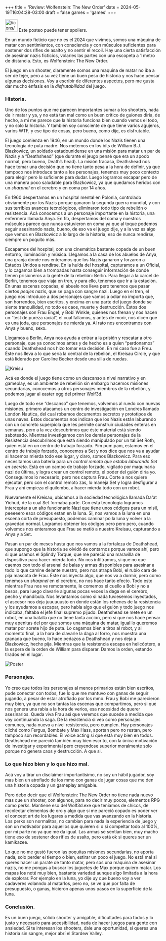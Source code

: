 +++
title = 'Review: Wolfenstein: The New Order'
date = 2024-05-19T16:04:28-03:00
draft = false
games = 'games'
+++
<aside>
<img src="/icons/error_yellow.svg" alt="/icons/error_yellow.svg" width="40px" /> Este posteo puede tener spoilers.

</aside>

En un mundo ficticio que no es el 2024 que vivimos, somos una máquina de matar con sentimientos, con consciencia y con músculos suficientes para sostener dos rifles de asalto y no sentir el recoil. Hay una cierta satisfacción de asesinar nazis ficticios, volarles las partes con una escopeta a 1 metro de distancia. Esto, es Wolfenstein: The New Order.

El juego en un shooter, claramente somos una maquina de matar no iba a ser de tejer, pero a su vez tiene un buen peso de historia y nos hace pensar algunas decisiones. Voy a escribir de diferentes aspectos, pero me gusta dar mucho énfasis en la *disfrutabilidad* del juego.

### Historia.

Uno de los puntos que me parecen importantes sumar a los shooters, nada de ir matar y ya, y no está tan mal como un buen crítico de guiones diría, de hecho, a mi me parece que la historia funciona bien cuando vemos el todo, y no solo la historia. Y también soy consciente de que tiene varios agujeros, varios WTF, y ese tipo de cosas, pero bueno, como dije, es disfrutable.

El juego comienza en 1946, en un mundo donde los Nazis tienen una tecnología de puta madre. Nos metemos en los bits de William B.J. Blazkowicz, un soldado estadounidense en una misión para matar un par de Nazis y a “Deathshead” (que durante el jeugo pensé que era un apodo normal, pero bueno, Death’s head). La misión fracasa, Deathshead nos hace tomar una decisión que no tiene tanto pesa a la hora de definir, ya que tampoco nos introduce tanto a los personajes, tenemos muy poco contexto para elegir pero lo suficiente para dudar. Luego logramos escapar pero de una manera poco saludable para Blazkowicz, ya que quedamos heridos con un *sharpnel* en el cerebro y en coma por 14 años.

En 1960 despertamos en un hospital mental en Polonia, controlado obviamente por los Nazis porque ganaron la segunda guerra mundial, y con sus terribles avances tecnológicos, eliminaron todo tipo de rebelión o resistencia. Acá conocemos a un personaje importante en la historia, una enfermera llamada Anya. En fib, despertamos del coma y nuestros músculos parece que nunca estuvieron en coma ya que al toque podemos seguir asesinando nazis, bueno, de eso va el juego dije, y a la vez es algo que vemos en Blazkowicz a lo largo de la historia, eso de nunca rendirse, siempre un poquito más. 

Escapamos del hospital, con una cinemática bastante copada de un buen entorno, iluminación y música. Llegamos a la casa de los abuelos de Anya, una granja donde nos enteramos que los Nazis ganaron y forzaron a Estados Unidos a rendirse. En la huída del hospital, capturamos a un Oficial, y lo cagamos bien a trompadas hasta conseguir información de donde tienen prisioneros a la gente de la rebelión: Berlín. Para llegar a la carcel de Berlín, tenemos que viaja en tren, y para ello, tenemos que ir a la estación. En unas escenas copadas, el abuelo nos lleva pero tenemos que pasar ciertos *peajes nazis*, que se paga con sangre nazi. Luego en el tren, el juego nos introduce a dos personajes que vamos a odiar no importa que, son horrendos, bien escritos, y encima en una parte del juego donde se siente tranquilidad, no todo es caos, muerte y destrucción. Éstos dos personajes son Frau Engel, y Bobi Winkle, quienes nos frenan y nos hacen un “test de pureza racial”, el cual fallamos, y antes de morir, nos dicen que es una joda, que personajes de mierda ya. Al rato nos encontramos con Anya y bueno, sexo.

Llegamos a Berlín, Anya nos ayuda a entrar a la prisión y rescatar a otro personaje, que ya conocimos antes y de hecho es a quien “perdonamos” cuando Deathshead nos hizo tomar esa decisión. En mi caso fue a Freu. Éste nos lleva a lo que sería la central de la rebelión, el Kreisau Circle, y que está liderado por Caroline Becker desde una silla de ruedas.

![Kreisu](https://vignette.wikia.nocookie.net/johnnyotgs/images/a/a4/Kreisau_circle.jpg/revision/latest/scale-to-width-down/700?cb=20151123063301)

Acá es donde el juego tiene como un descanso a nivel narrativo y en gameplay, es un ambiente de rebelión sin embargo hacemos misiones secundarias, conocemos a otros personajes miembros de la rebelión, y podemos jugar al easter egg del primer Wolf3d.

Luego de todo ese “descanso” que tenemos, volvemos al ruedo con nuevas misiones, primero atacamos un centro de investigación en Londres llamado London Nautica, del cual robamos documentos secretos y prototipos de unas naves. Estos documentos nos indican que los Nazis están laburando con un concreto superpiola que les permite construir ciudades enteras en semanas, pero a la vez descubrimos que éste material está siendo saboteado. Mientras investigamos con los demás personajes de la Resistencia descubrimos que está siendo manipulado por un tal Set Roth, quien está en un centro de trabajo forzado. Pim pum pam, estamos en el centro de trabajo forzado, conocemos a Set y nos dice que nos va a ayudar si hacemos mierda todo ese lugar, y claro, somos Blazkowicz. Para eso necesitamos una batería para *un control remoto que estaba laburando Set en secreto.* Está en un campo de trabajo forzado, vigilado por maquinaria nazi de última, y logra crear un control remoto, el poder del guión diría yo. Conseguimos lo necesario, pero nos captura Frau. Corte a nos quiere ejecutar, pero con el control remoto zas, lo maneja Set y logra desfigurar a Frau y ahi empieza el quilombo, a hacer mierda todo con un robot.

Nuevamente el Kreisau, ubicamos a la sociedad tecnológica llamada Da'at Yichud, de la cual Set formaba parte. Con esta tecnología logramos interceptar a un alto funcionario Nazi que tiene unos códigos para un misil, peeeeero esos códigos estan en la luna. Si, nos vamos a la luna en una escena corta de presupuesto, podemos caminar po la luna y volver a la gravedad normal. Logramos obtener los códigos pero pero pero, cuando volvemos nos enteramos que Frau se metió a nuestro Kreisau, capturando a Anya y a Set.

Pasan un par de meses hasta que nos vamos a la fortaleza de Deathshead, que supongo que la historia se olvidó de contarnos porque vamos ahí, pero si que usamos el Splindy Torque, que me pareció una maravilla de dispositivo para hacer mierda todo. No nos infiltramos, si que no que caemos con todo el arsenal de balas y armas disponibles para asesinar a todo lo que camine delante nuestro, pero nos atrapa Bobi, el rubio cara de pija mascota de Frau. Éste nos inyecta algo, que nos va a dormir, pero como tenemos un *sharpnel* en el cerebro, no nos hace tanto efecto. Todo esto mientras Frau nos ve remotamente, le comemos el cuello a Bobi y no a besos, para luego clavarle algunas pocas veces la daga en el cerebro, pecho y mandíbula. Nos levantamos como si nada tuviesemos inyectados, el ascesor nos deja juuuuuusto en donde están los rehenes de la resistencia y los ayudamos a escapar, pero había algo que el guión y todo juego nos indicaba, faltaba el jefe final supremo pijudo. Deathshead se mete en un robot, en una batalla que no tiene tanta acción, pero si que nos hace pensar muy apenitas del por que somos una máquina de matar, igual lo queremos matar por sorete hijo de puta. Lo cagamos bien a tiros al robot, y al momento final, a la hora de clavarle la daga al forro, nos muestra una granada que bueno, lo hace pedazos a Deathshead y nos deja a Blazkowicz, hecho pija. Mientras que la resistencia escapa en helicóptero, a la espera de la orden de William para disparar. Damos la orden, estando tirados en el lugar. 

![Poster](https://cdn.mos.cms.futurecdn.net/43ca8347a0a5c5c2638303b0f0269a7a.jpg)

### Personajes.

Yo creo que todos los personajes al menos primarios están bien escritos, pude conectar con todos, fue lo que me mantuvo con ganas de seguir jugando, a pesar de estar atrofiado por los mmo. Frau y Bobi me parecieron muy bien, ya que no son tantas las escenas que compartimos, pero si que nos genera una rabia a la hora de verlos, esa necesidad de querer asesinarlos. Queda viva Frau así que veremos que sucede a medida que voy continuando la saga. De la resistencia si veo como personajes comunes, nada nuevo a nivel resistencia, pero cumplen. Hay personajes cliché como Fergus, Bombate y Max Hass, aportan pero no restan, pero tampoco son recordables. El voice acting si que está muy bien en todos. Deathshead me pareció también muy bien escrito, con la única motivación de investigar y experimental pero creyendose superior moralmente solo porque no genera caos y destrucción. A que si.

### Lo que hizo bien y lo que hizo mal.

Acá voy a tirar un disclaimer importantísimo, no soy un hábil jugador, soy mas bien un atrofiado de los mmo con ganas de jugar cosas que me den una historia copada y un gameplay amigable. 

Pero debo decir que el Wolfenstein: The New Order no tiene nada nuevo mas que un shooter, con algunos, para no decir muy pocos, elementos RPG como perks. Mantiene eso del Wolf3d.exe que teníamos de chicos, de recolectar elementos de oro y algo que si me pareció copado es poder ver el concept art de los lugares a medida que vas avanzando en la historia. Los perks son normalitos, no cambian para nada la experiencia de juego y son un motivador para aquellos que quieren si o si compeltar todo al 100%, por mi parte no ya que me da igual. Las armas se sentían bien, muy macho tiene eso de sostener dos rifles de asalto, pero está ok si queres ser un kamikazee.

Lo que no me gustó fueron las poquitas misiones secundarias, no aporta nada, solo perder el tiempo o bien, estirar un poco el juego. No está mal si queres hacer un parate de tanto matar, pero sos una máquina de asesinar nazis, no me pongas a buscar los juguetes de Max porque quiero matar. Los mapas los noté muy bien, bastante variedad aunque algo limitada a la hora de explorar. Por ejemplo en la luna, yo dije uy que bueno voy a ver cadaveres volanndo al matarlos, pero no, se ve que por falta de presupuesto, o ganas, hicieron apenas unos pasos en la superficie de la luna.

### Conclusión.

Es un buen juego, sólido shooter y amigable, dificultades para todos y lo justo y necesario para accesibilidad, nada de hacer juegos para gente con ansiedad. Si te interesan los shooters, dale una oportunidad, si queres una historia sin sangre, mejor abrí el Stardew Valley.